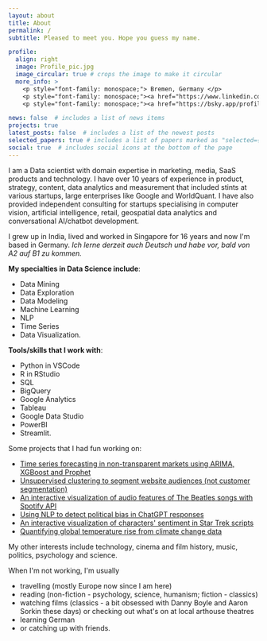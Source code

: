 ```yaml
---
layout: about
title: About
permalink: /
subtitle: Pleased to meet you. Hope you guess my name.

profile:
  align: right
  image: Profile_pic.jpg
  image_circular: true # crops the image to make it circular
  more_info: >
    <p style="font-family: monospace;"> Bremen, Germany </p>
    <p style="font-family: monospace;"><a href="https://www.linkedin.com/in/surajkarakulath/"> LinkedIn </a></p>
    <p style="font-family: monospace;"><a href="https://bsky.app/profile/surajkarak.bsky.social"> BlueSky </a></p>

news: false  # includes a list of news items
projects: true
latest_posts: false  # includes a list of the newest posts
selected_papers: true # includes a list of papers marked as "selected={true}"
social: true  # includes social icons at the bottom of the page
---
```


I am a Data scientist with domain expertise in marketing, media, SaaS products and technology. I have over 10 years of experience in product, strategy, content, data analytics and measurement that included stints at various startups, large enterprises like Google and WorldQuant. I have also provided independent consulting for startups specialising in computer vision, artificial intelligence, retail, geospatial data analytics and conversational AI/chatbot development.

I grew up in India, lived and worked in Singapore for 16 years and now I'm based in Germany. *Ich lerne derzeit auch Deutsch und habe vor, bald von A2 auf B1 zu kommen.*

**My specialties in Data Science include**: 
- Data Mining
- Data Exploration
- Data Modeling
- Machine Learning
- NLP
- Time Series
- Data Visualization.

**Tools/skills that I work with**: 
- Python in VSCode
- R in RStudio
- SQL
- BigQuery
- Google Analytics
- Tableau
- Google Data Studio 
- PowerBI
- Streamlit.

Some projects that I had fun working on:
- <a href="https://surajkarak.github.io/projects/Time-Series-Forecasting/"> Time series forecasting in non-transparent markets using ARIMA, XGBoost and Prophet </a>
- <a href="https://surajkarak.github.io/projects/Clustering-Marketing-Data-Science/"> Unsupervised clustering to segment website audiences (not customer segmentation) </a>
- <a href= "https://surajkarak.github.io/projects/Spotify-API-Data-Extraction-Visualization/"> An interactive visualization of audio features of The Beatles songs with Spotify API </a>
- <a href="https://surajkarak.github.io/projects/NLP-ChatGPT-Bias/"> Using NLP to detect political bias in ChatGPT responses </a>
- <a href="https://surajkarak.github.io/projects/NLP-Sentiment-Analysis-Star-Trek/"> An interactive visualization of characters' sentiment in Star Trek scripts </a>
- <a href="https://surajkarak.github.io/projects/Climate-Data-Analysis/"> Quantifying global temperature rise from climate change data </a>

My other interests include technology, cinema and film history, music, politics, psychology and science.

When I'm not working, I'm usually 
- travelling (mostly Europe now since I am here)
- reading (non-fiction - psychology, science, humanism; fiction - classics)
- watching films (classics - a bit obsessed with Danny Boyle and Aaron Sorkin these days) or checking out what's on at local arthouse theatres 
- learning German
- or catching up with friends.